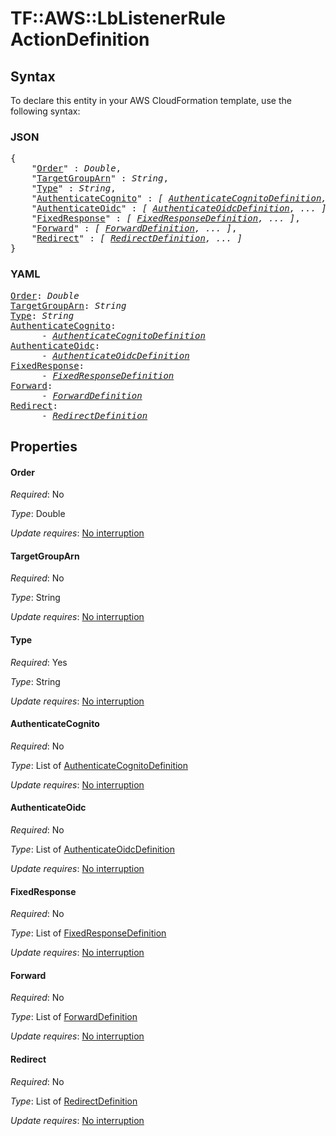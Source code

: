 # TF::AWS::LbListenerRule ActionDefinition

## Syntax

To declare this entity in your AWS CloudFormation template, use the following syntax:

### JSON

<pre>
{
    "<a href="#order" title="Order">Order</a>" : <i>Double</i>,
    "<a href="#targetgrouparn" title="TargetGroupArn">TargetGroupArn</a>" : <i>String</i>,
    "<a href="#type" title="Type">Type</a>" : <i>String</i>,
    "<a href="#authenticatecognito" title="AuthenticateCognito">AuthenticateCognito</a>" : <i>[ <a href="authenticatecognitodefinition.md">AuthenticateCognitoDefinition</a>, ... ]</i>,
    "<a href="#authenticateoidc" title="AuthenticateOidc">AuthenticateOidc</a>" : <i>[ <a href="authenticateoidcdefinition.md">AuthenticateOidcDefinition</a>, ... ]</i>,
    "<a href="#fixedresponse" title="FixedResponse">FixedResponse</a>" : <i>[ <a href="fixedresponsedefinition.md">FixedResponseDefinition</a>, ... ]</i>,
    "<a href="#forward" title="Forward">Forward</a>" : <i>[ <a href="forwarddefinition.md">ForwardDefinition</a>, ... ]</i>,
    "<a href="#redirect" title="Redirect">Redirect</a>" : <i>[ <a href="redirectdefinition.md">RedirectDefinition</a>, ... ]</i>
}
</pre>

### YAML

<pre>
<a href="#order" title="Order">Order</a>: <i>Double</i>
<a href="#targetgrouparn" title="TargetGroupArn">TargetGroupArn</a>: <i>String</i>
<a href="#type" title="Type">Type</a>: <i>String</i>
<a href="#authenticatecognito" title="AuthenticateCognito">AuthenticateCognito</a>: <i>
      - <a href="authenticatecognitodefinition.md">AuthenticateCognitoDefinition</a></i>
<a href="#authenticateoidc" title="AuthenticateOidc">AuthenticateOidc</a>: <i>
      - <a href="authenticateoidcdefinition.md">AuthenticateOidcDefinition</a></i>
<a href="#fixedresponse" title="FixedResponse">FixedResponse</a>: <i>
      - <a href="fixedresponsedefinition.md">FixedResponseDefinition</a></i>
<a href="#forward" title="Forward">Forward</a>: <i>
      - <a href="forwarddefinition.md">ForwardDefinition</a></i>
<a href="#redirect" title="Redirect">Redirect</a>: <i>
      - <a href="redirectdefinition.md">RedirectDefinition</a></i>
</pre>

## Properties

#### Order

_Required_: No

_Type_: Double

_Update requires_: [No interruption](https://docs.aws.amazon.com/AWSCloudFormation/latest/UserGuide/using-cfn-updating-stacks-update-behaviors.html#update-no-interrupt)

#### TargetGroupArn

_Required_: No

_Type_: String

_Update requires_: [No interruption](https://docs.aws.amazon.com/AWSCloudFormation/latest/UserGuide/using-cfn-updating-stacks-update-behaviors.html#update-no-interrupt)

#### Type

_Required_: Yes

_Type_: String

_Update requires_: [No interruption](https://docs.aws.amazon.com/AWSCloudFormation/latest/UserGuide/using-cfn-updating-stacks-update-behaviors.html#update-no-interrupt)

#### AuthenticateCognito

_Required_: No

_Type_: List of <a href="authenticatecognitodefinition.md">AuthenticateCognitoDefinition</a>

_Update requires_: [No interruption](https://docs.aws.amazon.com/AWSCloudFormation/latest/UserGuide/using-cfn-updating-stacks-update-behaviors.html#update-no-interrupt)

#### AuthenticateOidc

_Required_: No

_Type_: List of <a href="authenticateoidcdefinition.md">AuthenticateOidcDefinition</a>

_Update requires_: [No interruption](https://docs.aws.amazon.com/AWSCloudFormation/latest/UserGuide/using-cfn-updating-stacks-update-behaviors.html#update-no-interrupt)

#### FixedResponse

_Required_: No

_Type_: List of <a href="fixedresponsedefinition.md">FixedResponseDefinition</a>

_Update requires_: [No interruption](https://docs.aws.amazon.com/AWSCloudFormation/latest/UserGuide/using-cfn-updating-stacks-update-behaviors.html#update-no-interrupt)

#### Forward

_Required_: No

_Type_: List of <a href="forwarddefinition.md">ForwardDefinition</a>

_Update requires_: [No interruption](https://docs.aws.amazon.com/AWSCloudFormation/latest/UserGuide/using-cfn-updating-stacks-update-behaviors.html#update-no-interrupt)

#### Redirect

_Required_: No

_Type_: List of <a href="redirectdefinition.md">RedirectDefinition</a>

_Update requires_: [No interruption](https://docs.aws.amazon.com/AWSCloudFormation/latest/UserGuide/using-cfn-updating-stacks-update-behaviors.html#update-no-interrupt)

